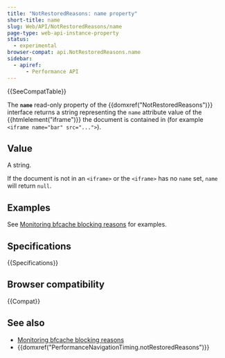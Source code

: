 ```yaml
---
title: "NotRestoredReasons: name property"
short-title: name
slug: Web/API/NotRestoredReasons/name
page-type: web-api-instance-property
status:
  - experimental
browser-compat: api.NotRestoredReasons.name
sidebar:
  - apiref:
      - Performance API
---
```


{{SeeCompatTable}}

The **`name`** read-only property of the
{{domxref("NotRestoredReasons")}} interface returns a string representing the `name` attribute value of the {{htmlelement("iframe")}} the document is contained in (for example `<iframe name="bar" src="...">`).

## Value

A string.

If the document is not in an `<iframe>` or the `<iframe>` has no `name` set, `name` will return `null`.

## Examples

See [Monitoring bfcache blocking reasons](/en-US/docs/Web/API/Performance_API/Monitoring_bfcache_blocking_reasons) for examples.

## Specifications

{{Specifications}}

## Browser compatibility

{{Compat}}

## See also

- [Monitoring bfcache blocking reasons](/en-US/docs/Web/API/Performance_API/Monitoring_bfcache_blocking_reasons)
- {{domxref("PerformanceNavigationTiming.notRestoredReasons")}}
